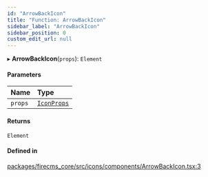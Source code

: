```yaml
---
id: "ArrowBackIcon"
title: "Function: ArrowBackIcon"
sidebar_label: "ArrowBackIcon"
sidebar_position: 0
custom_edit_url: null
---
```


▸ **ArrowBackIcon**(`props`): `Element`

#### Parameters

| Name | Type |
| :------ | :------ |
| `props` | [`IconProps`](../types/IconProps.md) |

#### Returns

`Element`

#### Defined in

[packages/firecms_core/src/icons/components/ArrowBackIcon.tsx:3](https://github.com/FireCMSco/firecms/blob/d45f3739/packages/firecms_core/src/icons/components/ArrowBackIcon.tsx#L3)
